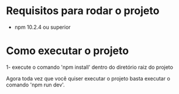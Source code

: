 # Requisitos para rodar o projeto

* npm 10.2.4 ou superior

# Como executar o projeto

1- execute o comando 'npm install' dentro do diretório raiz do projeto

Agora toda vez que você quiser executar o projeto basta executar o comando 'npm run dev'.
